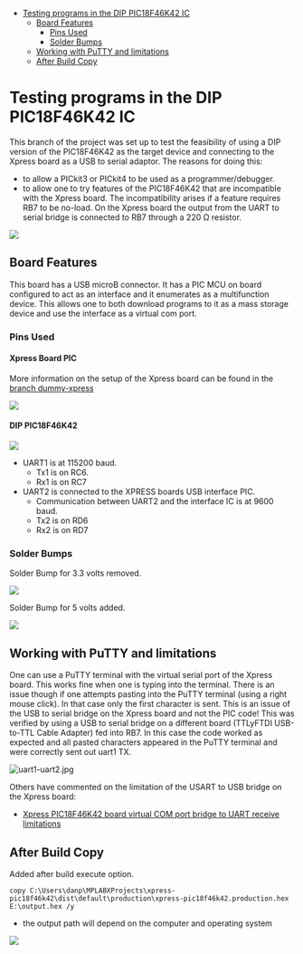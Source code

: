   - [Testing programs in the DIP PIC18F46K42
    IC](#testing-programs-in-the-dip-pic18f46k42-ic)
      - [Board Features](#board-features)
          - [Pins Used](#pins-used)
          - [Solder Bumps](#solder-bumps)
      - [Working with PuTTY and
        limitations](#working-with-putty-and-limitations)
      - [After Build Copy](#after-build-copy)

<!---
use 
pandoc -s --toc -t html5 -c pandocbd.css README.pandoc.md -o index.html

pandoc -s --toc -t gfm README.pandoc.md -o README.md
-->

# Testing programs in the DIP PIC18F46K42 IC

This branch of the project was set up to test the feasibility of using a
DIP version of the PIC18F46K42 as the target device and connecting to
the Xpress board as a USB to serial adaptor. The reasons for doing this:

  - to allow a PICkit3 or PICkit4 to be used as a programmer/debugger.
  - to allow one to try features of the PIC18F46K42 that are
    incompatible with the Xpress board. The incompatibility arises if a
    feature requires RB7 to be no-load. On the Xpress board the output
    from the UART to serial bridge is connected to RB7 through a 220 Ω
    resistor.

![](images/DIP-PIC-Xpress.jpg)

## Board Features

This board has a USB microB connector. It has a PIC MCU on board
configured to act as an interface and it enumerates as a multifunction
device. This allows one to both download programs to it as a mass
storage device and use the interface as a virtual com port.

### Pins Used

#### Xpress Board PIC

More information on the setup of the Xpress board can be found in the
[branch
dummy-xpress](https://github.com/danpeirce/xpress-pic18f46k42/tree/dummy-xpress)

![](images/pins.png)

#### DIP PIC18F46K42

![](images/dip-pins.png)

  - UART1 is at 115200 baud.
      - Tx1 is on RC6.
      - Rx1 is on RC7
  - UART2 is connected to the XPRESS boards USB interface PIC.
      - Communication between UART2 and the interface IC is at 9600
        baud.
      - Tx2 is on RD6
      - Rx2 is on RD7

### Solder Bumps

Solder Bump for 3.3 volts removed.

![](images/solder-bump-removed.jpg)

Solder Bump for 5 volts added.

![](images/solder-bump-added.jpg)

## Working with PuTTY and limitations

One can use a PuTTY terminal with the virtual serial port of the Xpress
board. This works fine when one is typing into the terminal. There is an
issue though if one attempts pasting into the PuTTY terminal (using a
right mouse click). In that case only the first character is sent. This
is an issue of the USB to serial bridge on the Xpress board and not the
PIC code\! This was verified by using a USB to serial bridge on a
different board (TTLyFTDI USB-to-TTL Cable Adapter) fed into RB7. In
this case the code worked as expected and all pasted characters appeared
in the PuTTY terminal and were correctly sent out uart1 TX.

![uart1-uart2.jpg](images/uart1-uart2.jpg)

Others have commented on the limitation of the USART to USB bridge on
the Xpress board:

  - [Xpress PIC18F46K42 board virtual COM port bridge to UART receive
    limitations](https://www.microchip.com/forums/m1097510.aspx)

## After Build Copy

Added after build execute option.

    copy C:\Users\danp\MPLABXProjects\xpress-pic18f46k42\dist\default\production\xpress-pic18f46k42.production.hex E:\output.hex /y

  - the output path will depend on the computer and operating system

![](images/after-build.png)
